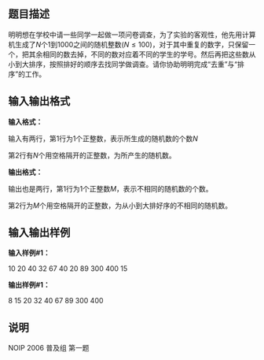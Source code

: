 题目描述
----

明明想在学校中请一些同学一起做一项问卷调查，为了实验的客观性，他先用计算机生成了$N$个$1$到$1000$之间的随机整数$(N≤100)$，对于其中重复的数字，只保留一个，把其余相同的数去掉，不同的数对应着不同的学生的学号。然后再把这些数从小到大排序，按照排好的顺序去找同学做调查。请你协助明明完成“去重”与“排序”的工作。

输入输出格式
------

**输入格式：**  

输入有两行，第$1$行为$1$个正整数，表示所生成的随机数的个数$N$

第$2$行有$N$个用空格隔开的正整数，为所产生的随机数。

**输出格式：**  

输出也是两行，第$1$行为$1$个正整数$M$，表示不相同的随机数的个数。

第$2$行为$M$个用空格隔开的正整数，为从小到大排好序的不相同的随机数。

输入输出样例
------

**输入样例#1：** 

10
20 40 32 67 40 20 89 300 400 15

**输出样例#1：** 

8
15 20 32 40 67 89 300 400

说明
--

NOIP 2006 普及组 第一题